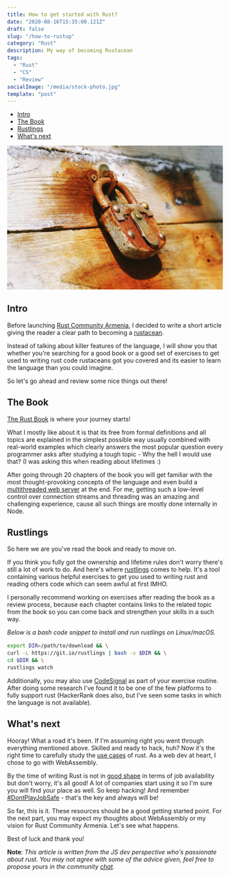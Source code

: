 ```yaml
---
title: How to get started with Rust?
date: "2020-08-16T15:35:00.121Z"
draft: false
slug: "/how-to-rustup"
category: "Rust"
description: My way of becoming Rustacean
tags:
  - "Rust"
  - "CS"
  - "Review"
socialImage: "/media/stock-photo.jpg"
template: "post"
---
```

- [Intro](#intro)
- [The Book](#the-book)
- [Rustlings](#rustlings)
- [What's next](#whats-next)

![Rusty lock](./stock-photo.jpg)

## Intro
Before launching [Rust Community Armenia](https://t.me/rustarmenia), I decided to write a short article giving the reader a clear path to becoming a [rustacean](https://www.rustaceans.org/).

Instead of talking about killer features of the language, I will show you that whether you're searching for a good book or a good set of exercises to get used to writing rust code rustaceans got you covered and its easier to learn the language than you could imagine.

So let's go ahead and review some nice things out there!

## The Book
[The Rust Book](https://doc.rust-lang.org/book/) is where your journey starts!

What I mostly like about it is that its free from formal definitions and all topics are explained in the simplest possible way usually combined with real-world examples which clearly answers the most popular question every programmer asks after studying a tough topic - Why the hell I would use that? (I was asking this when reading about lifetimes :) 

After going through 20 chapters of the book you will get familiar with the most thought-provoking concepts of the language and even build a [multithreaded web server](https://doc.rust-lang.org/book/ch20-00-final-project-a-web-server.html) at the end. For me, getting such a low-level control over connection streams and threading was an amazing and challenging experience, cause all such things are mostly done internally in Node.

## Rustlings
So here we are you've read the book and ready to move on.

If you think you fully got the ownership and lifetime rules don't worry there's still a lot of work to do. And here's where [rustlings](https://github.com/rust-lang/rustlings) comes to help. It's a tool containing various helpful exercises to get you used to writing rust and reading others code which can seem awful at first IMHO.

I personally recommend working on exercises after reading the book as a review process, because each chapter contains links to the related topic from the book so you can come back and strengthen your skills in a such way. 

*Below is a bash code snippet to install and run rustlings on Linux/macOS.*

```bash
export DIR=/path/to/download && \
curl -L https://git.io/rustlings | bash -s $DIR && \
cd $DIR && \
rustlings watch
```

Additionally, you may also use [CodeSignal](https://codesignal.com/) as part of your exercise routine. After doing some research I've found it to be one of the few platforms to fully support rust (HackerRank does also, but I've seen some tasks in which the language is not available).

## What's next
Hooray! What a road it's been. If I'm assuming right you went through everything mentioned above. Skilled and ready to hack, huh? Now it's the right time to carefully study the [use cases](https://www.rust-lang.org/what) of rust. As a web dev at heart, I chose to go with WebAssembly.

By the time of writing Rust is not in [good shape](https://twitter.com/rustlang/status/1294024734804508679) in terms of job availability but don't worry, it's all good! A lot of companies start using it so I'm sure you will find your place as well. So keep hacking! And remember [#DontPlayJobSafe]() - that's the key and always will be!

So far, this is it. These resources should be a good getting started point. For the next part, you may expect my thoughts about WebAssembly or my vision for Rust Community Armenia. Let's see what happens.

Best of luck and thank you!

**Note**: *This article is written from the JS dev perspective who's passionate about rust. You may not agree with some of the advice given, feel free to propose yours in the community [chat](https://t.me/rustarmenia).*


